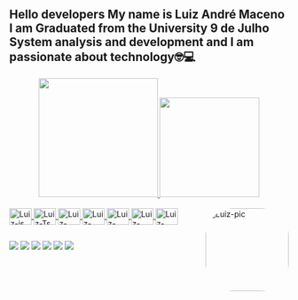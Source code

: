

## Hello developers My name is Luiz André Maceno I am Graduated from the University 9 de Julho System analysis and development and I am passionate about technology🤓💻
<div align="center">
  <a href="https://github.com/Luizandre37">
  <img height="215em" src="https://github-readme-stats.vercel.app/api?username=luizandre37&show_icons=true&theme=dracula&include_all_commits=true&count_private=true"/>
  <img height="180em" src="https://github-readme-stats.vercel.app/api/top-langs/?username=Luizandre37&layout=compact&langs_count=7&theme=dracula"/>
</div>
<div style="display: inline_block"><br>
  
  <img align="center" alt="Luiz-js" height="30" width="40" src="https://img.shields.io/badge/JavaScript-F7DF1E?style=for-the-badge&logo=javascript&logoColor=black">
  <img align="center" alt="Luiz-Ts" height="30" width="40" src="https://img.shields.io/badge/TypeScript-007ACC?style=for-the-badge&logo=typescript&logoColor=white">
  <img align="center" alt="Luiz-React" height="30" width="40" src="https://img.shields.io/badge/Java-ED8B00?style=for-the-badge&logo=java&logoColor=white">
  <img align="center" alt="Luiz-HTML5" height="30" width="40" src="https://img.shields.io/badge/HTML5-E34F26?style=for-the-badge&logo=html5&logoColor=white">
  <img align="center" alt="Luiz-CSS3" height="30" width="40" src="https://img.shields.io/badge/CSS3-1572B6?style=for-the-badge&logo=css3&logoColor=white">
  <img align="center" alt="Luiz-CSS3" height="30" width="40" src="https://img.shields.io/badge/Python-14354C?style=for-the-badge&logo=python&logoColor=white">
  <img align="center" alt="Luiz-kotlin" height="30" width="40" src="https://img.shields.io/badge/Kotlin-0095D5?&style=for-the-badge&logo=kotlin&logoColor=white">
  <img align="right" alt="Luiz-pic" height="150" style="border-radius:50px;" src="https://i.picasion.com/pic91/3a7d0e7cffa74d9afba21acb94e7f6a3.gif">
</div>
  
  ##
 
<div> 
  <a href="https://api.whatsapp.com/send?phone=5511947094384&text=oi" target="_blank"><img src="https://img.shields.io/badge/WhatsApp-25D366?style=for-the-badge&logo=whatsapp&logoColor=white" target="_blank"></a>
  <a href="" target="_blank"><img src="https://img.shields.io/badge/-Instagram-%23E4405F?style=for-the-badge&logo=instagram&logoColor=white" target="_blank"></a>
 	<a href="" target="_blank"><img src="https://img.shields.io/badge/Twitch-9146FF?style=for-the-badge&logo=twitch&logoColor=white" target="_blank"></a>
 <a href="" target="_blank"><img src="https://img.shields.io/badge/Discord-7289DA?style=for-the-badge&logo=discord&logoColor=white" target="_blank"></a> 
  <a href = "luizandremaceno150@gmail.com"><img src="https://img.shields.io/badge/-Gmail-%23333?style=for-the-badge&logo=gmail&logoColor=white" target=""></a>
  <a href="www.linkedin.com/in/luiz-andré-desenvolvedor"target=""><img src="https://img.shields.io/badge/LinkedIn-0077B5?style=for-the-badge&logo=linkedin&logoColor=white"></a> 
 

 
</div>
